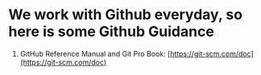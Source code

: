 # We work with Github everyday, so here is some Github Guidance
1. GitHub Reference Manual and Git Pro Book: [https://git-scm.com/doc](https://git-scm.com/doc)
